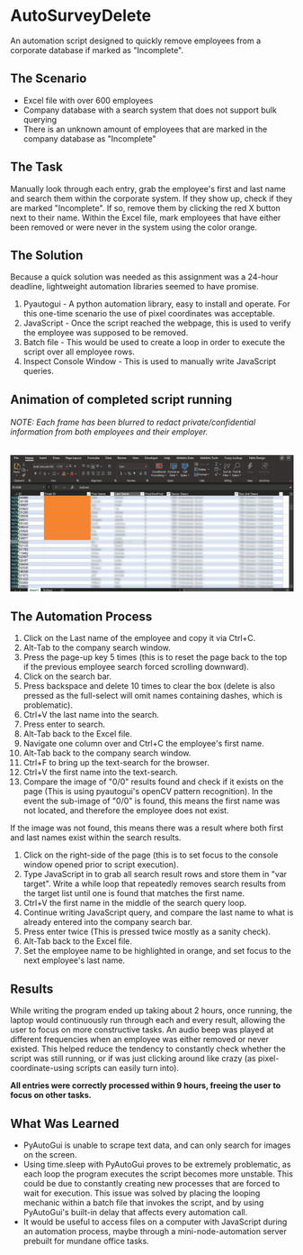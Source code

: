 # AutoSurveyDelete
An automation script designed to quickly remove employees from a corporate database if marked as "Incomplete".

## The Scenario
* Excel file with over 600 employees
* Company database with a search system that does not support bulk querying
* There is an unknown amount of employees that are marked in the company database as "Incomplete"

## The Task
Manually look through each entry, grab the employee's first and last name and search them within the corporate system.
If they show up, check if they are marked "Incomplete". If so, remove them by clicking the red X button next to their name.
Within the Excel file, mark employees that have either been removed or were never in the system using the color orange.

## The Solution
Because a quick solution was needed as this assignment was a 24-hour deadline, lightweight automation libraries seemed to have promise.
1. Pyautogui - A python automation library, easy to install and operate. For this one-time scenario the use of pixel coordinates was acceptable.
1. JavaScript - Once the script reached the webpage, this is used to verify the employee was supposed to be removed.
1. Batch file - This would be used to create a loop in order to execute the script over all employee rows.
1. Inspect Console Window - This is used to manually write JavaScript queries.

## Animation of completed script running
###### NOTE: Each frame has been blurred to redact private/confidential information from both employees and their employer.
![Animated gif of automation](https://github.com/Sakari-Woods/AutoSurveyDelete/blob/main/automation.gif)

## The Automation Process
1. Click on the Last name of the employee and copy it via Ctrl+C.
1. Alt-Tab to the company search window.
1. Press the page-up key 5 times (this is to reset the page back to the top if the previous employee search forced scrolling downward).
1. Click on the search bar.
1. Press backspace and delete 10 times to clear the box (delete is also pressed as the full-select will omit names containing dashes, which is problematic).
1. Ctrl+V the last name into the search.
1. Press enter to search.
1. Alt-Tab back to the Excel file.
1. Navigate one column over and Ctrl+C the employee's first name.
1. Alt-Tab back to the company search window.
1. Ctrl+F to bring up the text-search for the browser.
1. Ctrl+V the first name into the text-search.
1. Compare the image of "0/0" results found and check if it exists on the page (This is using pyautogui's openCV pattern recognition).
In the event the sub-image of "0/0" is found, this means the first name was not located, and therefore the employee does not exist.


If the image was not found, this means there was a result where both first and last names exist within the search results.
1. Click on the right-side of the page (this is to set focus to the console window opened prior to script execution).
1. Type JavaScript in to grab all search result rows and store them in "var target".
Write a while loop that repeatedly removes search results from the target list until one is found that matches the first name.
1. Ctrl+V the first name in the middle of the search query loop.
1. Continue writing JavaScript query, and compare the last name to what is already entered into the company search bar.
1. Press enter twice (This is pressed twice mostly as a sanity check).
1. Alt-Tab back to the Excel file.
1. Set the employee name to be highlighted in orange, and set focus to the next employee's last name.

## Results
While writing the program ended up taking about 2 hours, once running, the laptop would continuously run through each and every result, allowing the user to focus on more constructive tasks.
An audio beep was played at different frequencies when an employee was either removed or never existed. This helped reduce the tendency to constantly check whether the script was still running,
or if was just clicking around like crazy (as pixel-coordinate-using scripts can easily turn into).

**All entries were correctly processed within 9 hours, freeing the user to focus on other tasks.**

## What Was Learned
* PyAutoGui is unable to scrape text data, and can only search for images on the screen.
* Using time.sleep with PyAutoGui proves to be extremely problematic, as each loop the program executes the script becomes more unstable. This could be due to constantly creating new processes that are forced to wait for execution. 
This issue was solved by placing the looping mechanic within a batch file that invokes the script, and by using PyAutoGui's built-in delay that affects every automation call.
* It would be useful to access files on a computer with JavaScript during an automation process, maybe through a mini-node-automation server prebuilt for mundane office tasks.
